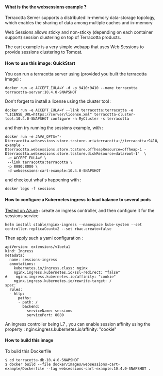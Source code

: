 #### What is the the websessions example ?

Terracotta Server supports a distributed in-memory data-storage topology, which enables the sharing of data among multiple caches and in-memory

Web Sessions allows sticky and non-sticky (depending on each container support) session clustering on top of Terracotta products.

The cart example is a very simple webapp that uses Web Sessions to provide sessions clustering to Tomcat.

#### How to use this image: QuickStart

You can run a terracotta server using (provided you built the terracotta image) :

    docker run -e ACCEPT_EULA=Y -d -p 9410:9410 --name terracotta terracotta-server:10.4.0-SNAPSHOT

Don't forget to install a license using the cluster tool :

    docker run -e ACCEPT_EULA=Y --link terracotta:terracotta -e "LICENSE_URL=https://server/license.xml" terracotta-cluster-tool:10.4.0-SNAPSHOT configure -n MyCluster -s terracotta

and then try running the sessions example, with :

    docker run -e JAVA_OPTS="-Dterracotta.websessions.store.tcstore.uri=terracotta://terracotta:9410/sessions-example -Dterracotta.websessions.store.tcstore.offheapResource=offheap-1 -Dterracotta.websessions.store.tcstore.diskResource=dataroot-1"  \
     -e ACCEPT_EULA=Y \
     --link terracotta:terracotta \
     -p 8080:8080 \
     -d websessions-cart-example:10.4.0-SNAPSHOT

and checkout what's happening with :

    docker logs -f sessions


#### How to configure a Kubernetes ingress to load balance to several pods

[Tested on Azure](https://docs.microsoft.com/en-us/azure/aks/ingress-basic) : create an ingress controller, and then configure it for the sessions service


    helm install stable/nginx-ingress --namespace kube-system --set controller.replicaCount=2 --set rbac.create=false

Then apply such a yaml configuration :

    apiVersion: extensions/v1beta1
    kind: Ingress
    metadata:
      name: sessions-ingress
      annotations:
        kubernetes.io/ingress.class: nginx
        nginx.ingress.kubernetes.io/ssl-redirect: "false"
    #    nginx.ingress.kubernetes.io/affinity: "cookie"
        nginx.ingress.kubernetes.io/rewrite-target: /
    spec:
      rules:
      - http:
          paths:
          - path: /
            backend:
              serviceName: sessions
              servicePort: 8080

An ingress controller being L7 , you can enable session affinity using the property : nginx.ingress.kubernetes.io/affinity: "cookie"

#### How to build this image

To build this Dockerfile

    $ cd terracotta-db-10.4.0-SNAPSHOT
    $ docker build --file docker/images/websessions-cart-example/Dockerfile --tag websessions-cart-example:10.4.0-SNAPSHOT .